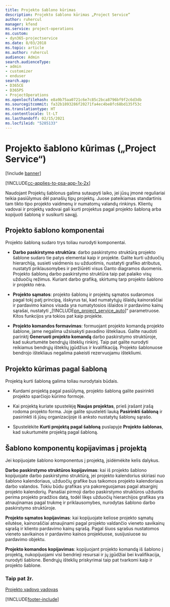 ```yaml
---
title: Projekto šablono kūrimas
description: Projekto šablono kūrimas „Project Service“
author: ruhercul
manager: kfend
ms.service: project-operations
ms.custom:
- dyn365-projectservice
ms.date: 8/03/2018
ms.topic: article
ms.author: ruhercul
audience: Admin
search.audienceType:
- admin
- customizer
- enduser
search.app:
- D365CE
- D365PS
- ProjectOperations
ms.openlocfilehash: e8a9b75aa0721c6e7c85c2bca8796bf9f2c6d3db
ms.sourcegitcommit: fa32b1893286f20271fa4ec4be8fc68bd135f53c
ms.translationtype: HT
ms.contentlocale: lt-LT
ms.lasthandoff: 02/15/2021
ms.locfileid: "5285133"
---
```

# <a name="create-a-project-template-project-service"></a>Projekto šablono kūrimas („Project Service“)

[!include [banner](../includes/psa-now-project-operations.md)]

[!INCLUDE[cc-applies-to-psa-app-1x-2x](../includes/cc-applies-to-psa-app-1x-2x.md)]

Naudojant Projektų šablonus galima sutaupyti laiko, jei jūsų įmonė reguliariai teikia pasiūlymus dėl panašių tipų projektų. Juose pateikiamas standartinis tam tikto tipo projekto vaidmenų ir numatomų valandų rinkinys. Klientų vadovai ir projektų vadovai gali kurti projektus pagal projekto šabloną arba kopijuoti šabloną ir susikurti savąjį.  
  
## <a name="components-of-project-template"></a>Projekto šablono komponentai
 Projekto šabloną sudaro trys toliau nurodyti komponentai.  
  
- **Darbo paskirstymo struktūra**: darbo paskirstymo struktūrą projekto šablone sudaro tie patys elementai kaip ir projekte. Galite kurti užduočių hierarchiją, susieti vaidmenis su užduotimis, nustatyti grafiko atributus, nustatyti priklausomybes ir peržiūrėti visus Ganto diagramos duomenis. Projekto šablonų darbo paskirstymo struktūra taip pat palaiko visų užduočių režimus. Kuriant darbo grafiką, skirtumų tarp projekto šablono ir projekto nėra.  
  
- **Projekto sąmatos**: projekto šablonų ir projektų sąmatos sudaromos pagal tokį patį principą, išskyrus tai, kad numatytųjų išlaidų kainoraščiai ir pardavimo kainos visada yra numatytosios išlaidos ir pardavimo kainų sąrašai, nustatyti „[!INCLUDE[pn_project_service_auto](../includes/pn-project-service-auto.md)]“ parametruose. Kitos funkcijos yra tokios pat kaip projekte.  
  
- **Projekto komandos formavimas**: formuojant projekto komandą projekto šablone, jame negalima užsisakyti pavadino ištekliaus. Galite naudoti parinktį **Generuoti projekto komandą** darbo paskirstymo struktūroje, kad sukurtumėte bendrųjų išteklių rinkinį. Taip pat galite nurodyti reikiamus bendrųjų išteklių įgūdžius ir kvalifikaciją. Projekto šablonuose bendrojo ištekliaus negalima pakeisti rezervuojamu ištekliumi.  
  
## <a name="create-a-project-from-a-template"></a>Projekto kūrimas pagal šabloną  
 Projektą kurti šabloną galima toliau nurodytais būdais.  
  
-   Kurdami projektą pagal pasiūlymą, projekto šabloną galite pasirinkti projekto sparčiojo kūrimo formoje.  
  
-   Kai projektą kuriate spustelėję **Naujas projektas**, prieš įrašant įrašą rodoma projekto forma. Joje galite spustelėti lauką **Pasirinkti šabloną** ir pasirinkti iš jūsų organizacijoje iš anksto nustatytų šablonų sąrašo.  
  
-   Spustelėkite **Kurti projektą pagal šabloną** puslapyje **Projekto šablonas**, kad sukurtumėte projektą pagal šabloną.  
  
## <a name="copying-components-of-a-template-to-a-project"></a>Šablono komponentų kopijavimas į projektą  
 Jei kopijuojate šablono komponentus į projektą, įsidėmėkite kelis dalykus.  
  
 **Darbo paskirstymo struktūros kopijavimas**: kai iš projekto šablono kopijuojate darbo paskirstymo struktūrą, jei projekto kalendorius skiriasi nuo šablono kalendoriaus, užduočių grafike bus taikomos projekto kalendoriaus darbo valandos. Tokiu būdu grafikas yra pakoreguojamas pagal atsarginį projekto kalendorių. Panašiai pirmoji darbo paskirstymo struktūros užduotis perima projekto pradžios datą, todėl likęs užduočių hierarchijos grafikas yra atnaujinamas pagal trukmę ir priklausomybes, nurodytas šablono darbo paskirstymo struktūroje.  
  
 **Projekto sąmatos kopijavimas**: kai kopijuojate keliose projekto sąmatų eilutėse, kainoraščiai atnaujinami pagal projekto valdančio vieneto savikainų sąrašą ir kliento pardavimo kainų sąrašą. Pagal šiuos sąrašus nustatomos vieneto savikainos ir pardavimo kainos projektuose, susijusiuose su pardavimo objektu.  
  
 **Projekto komandos kopijavimas**: kopijuojant projekto komandą iš šablono į projektą, nukopijuojami visi bendrieji resursai ir jų įgūdžiai bei kvalifikacija, nurodyti šablone. Bendrųjų išteklių priskyrimai taip pat tvarkomi kaip ir projekto šablone.  
  
### <a name="see-also"></a>Taip pat žr.  
 [Projekto vadovo vadovas](../psa/project-manager-guide.md)


[!INCLUDE[footer-include](../includes/footer-banner.md)]